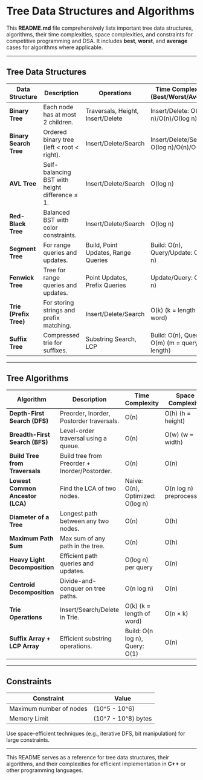 # Tree Data Structures and Algorithms

This **README.md** file comprehensively lists important tree data structures, algorithms, their time complexities, space complexities, and constraints for competitive programming and DSA. It includes **best**, **worst**, and **average** cases for algorithms where applicable.

---

## **Tree Data Structures**

| Data Structure         | Description                                 | Operations                           | Time Complexities (Best/Worst/Average) | Space Complexity |
|------------------------|---------------------------------------------|--------------------------------------|-----------------------------------------|------------------|
| **Binary Tree**        | Each node has at most 2 children.          | Traversals, Height, Insert/Delete    | Insert/Delete: O(log n)/O(n)/O(log n)  | O(n)            |
| **Binary Search Tree** | Ordered binary tree (left < root < right). | Insert/Delete/Search                 | Insert/Delete/Search: O(log n)/O(n)/O(log n) | O(n)         |
| **AVL Tree**           | Self-balancing BST with height difference ≤ 1. | Insert/Delete/Search                 | O(log n)                                | O(n)            |
| **Red-Black Tree**     | Balanced BST with color constraints.       | Insert/Delete/Search                 | O(log n)                                | O(n)            |
| **Segment Tree**       | For range queries and updates.             | Build, Point Updates, Range Queries  | Build: O(n), Query/Update: O(log n)     | O(n)            |
| **Fenwick Tree**       | Tree for range queries and updates.        | Point Updates, Prefix Queries        | Update/Query: O(log n)                  | O(n)            |
| **Trie (Prefix Tree)** | For storing strings and prefix matching.   | Insert/Delete/Search                 | O(k) (k = length of word)               | O(n × k)       |
| **Suffix Tree**        | Compressed trie for suffixes.              | Substring Search, LCP                | Build: O(n), Query: O(m) (m = query length) | O(n)         |

---

## **Tree Algorithms**

| Algorithm                      | Description                                   | Time Complexity            | Space Complexity |
|--------------------------------|-----------------------------------------------|----------------------------|------------------|
| **Depth-First Search (DFS)**   | Preorder, Inorder, Postorder traversals.      | O(n)                       | O(h) (h = height)|
| **Breadth-First Search (BFS)** | Level-order traversal using a queue.          | O(n)                       | O(w) (w = width) |
| **Build Tree from Traversals** | Build tree from Preorder + Inorder/Postorder. | O(n)                       | O(n)             |
| **Lowest Common Ancestor (LCA)** | Find the LCA of two nodes.                   | Naive: O(n), Optimized: O(log n) | O(n log n) preprocessing |
| **Diameter of a Tree**         | Longest path between any two nodes.           | O(n)                       | O(h)             |
| **Maximum Path Sum**           | Max sum of any path in the tree.              | O(n)                       | O(h)             |
| **Heavy Light Decomposition**  | Efficient path queries and updates.           | O(log n) per query         | O(n)             |
| **Centroid Decomposition**     | Divide-and-conquer on tree paths.             | O(n log n)                 | O(n)             |
| **Trie Operations**            | Insert/Search/Delete in Trie.                 | O(k) (k = length of word)  | O(n × k)       |
| **Suffix Array + LCP Array**   | Efficient substring operations.               | Build: O(n log n), Query: O(1) | O(n)         |

---

## **Constraints**

| Constraint             | Value                                   |
|------------------------|-----------------------------------------|
| Maximum number of nodes| \(10^5 - 10^6\)                        |
| Memory Limit           | \(10^7 - 10^8\) bytes                  |

Use space-efficient techniques (e.g., iterative DFS, bit manipulation) for large constraints.

---

This README serves as a reference for tree data structures, their algorithms, and their complexities for efficient implementation in **C++** or other programming languages.

